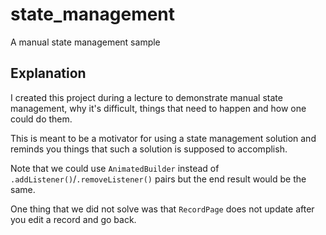 # state_management

A manual state management sample

## Explanation

I created this project during a lecture to demonstrate manual state management, why it's difficult, things that need to happen and how one could do them. 

This is meant to be a motivator for using a state management solution and reminds you things that such a solution is supposed to accomplish.

Note that we could use `AnimatedBuilder` instead of `.addListener()`/`.removeListener()` pairs but the end result would be the same. 

One thing that we did not solve was that `RecordPage` does not update after you edit a record and go back. 

